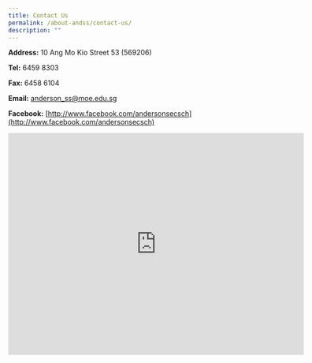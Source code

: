 ```yaml
---
title: Contact Us
permalink: /about-andss/contact-us/
description: ""
---
```

**Address:**
10 Ang Mo Kio Street 53 (569206)

**Tel:**
6459 8303

**Fax:**
6458 6104

**Email:**
<a href="mailto:anderson_ss@moe.edu.sg">anderson_ss@moe.edu.sg</a>

**Facebook:**
[http://www.facebook.com/andersonsecsch](http://www.facebook.com/andersonsecsch)

<p><iframe src="https://www.google.com/maps/embed?pb=!1m14!1m8!1m3!1d15954.677084282732!2d103.8515701!3d1.3751207!3m2!1i1024!2i768!4f13.1!3m3!1m2!1s0x31da16ef3ba1278d%3A0x110278dcb5172da1!2sAnderson%20Secondary%20School!5e0!3m2!1sen!2ssg!4v1681282689109!5m2!1sen!2ssg" width="600" height="450" frameborder="0" allowfullscreen="allowfullscreen" data-mce-fragment="1"></iframe></p>